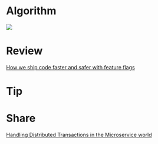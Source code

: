 # Algorithm

![](https://img-blog.csdnimg.cn/f74882028026422abea67b28bd6b29a5.png)

# Review

[How we ship code faster and safer with feature flags](https://github.blog/2021-04-27-ship-code-faster-safer-feature-flags/)

# Tip




# Share

[Handling Distributed Transactions in the Microservice world](https://medium.com/swlh/handling-transactions-in-the-microservice-world-c77b275813e0)